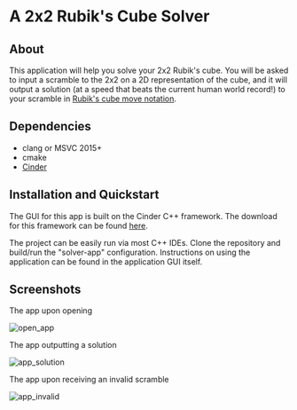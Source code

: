 # A 2x2 Rubik's Cube Solver

## About
This application will help you solve your 2x2 Rubik's cube. You will be asked to input a scramble to the 2x2 on a 2D representation of the cube, and it will output a solution (at a speed that beats the current human world record!) to your scramble in [Rubik's cube move notation](https://ruwix.com/the-rubiks-cube/notation/).

## Dependencies
* clang or MSVC 2015+
* cmake
* [Cinder](libcinder.org)

## Installation and Quickstart
The GUI for this app is built on the Cinder C++ framework. The download for this framework can be found [here](https://libcinder.org/download).

The project can be easily run via most C++ IDEs. Clone the repository and build/run the "solver-app" configuration. Instructions on using the application can be found in the application GUI itself.

## Screenshots
The app upon opening

![open_app](https://i.ibb.co/KbZj2LC/Screen-Shot-2020-12-09-at-11-09-13-PM.png)

The app outputting a solution

![app_solution](https://i.ibb.co/SrwH7Hq/Screen-Shot-2020-12-09-at-11-10-47-PM.png)

The app upon receiving an invalid scramble

![app_invalid](https://i.ibb.co/M8BP3nf/Screen-Shot-2020-12-09-at-11-13-50-PM.png)
